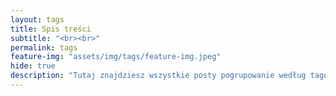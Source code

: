 ```yaml
---
layout: tags
title: Spis treści
subtitle: "<br><br>"
permalink: tags
feature-img: "assets/img/tags/feature-img.jpeg"
hide: true
description: "Tutaj znajdziesz wszystkie posty pogrupowanie według tagów lub tematów."
---
```


